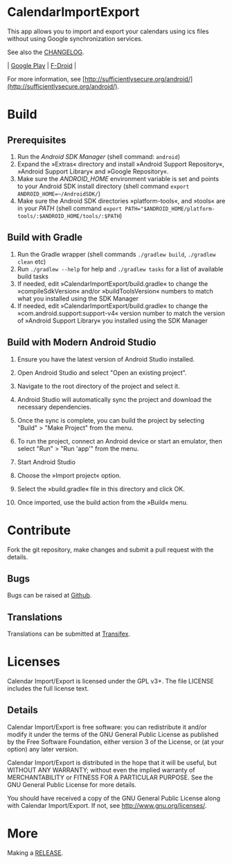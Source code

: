 
# CalendarImportExport

This app allows you to import and export your calendars using ics files without using Google synchronization services.

See also the [CHANGELOG](CHANGELOG.md).

| [Google Play](https://play.google.com/store/apps/details?id=org.sufficientlysecure.ical) | [F-Droid](https://f-droid.org/app/org.sufficientlysecure.ical) |

For more information, see [http://sufficientlysecure.org/android/](http://sufficientlysecure.org/android/).


# Build

## Prerequisites

1. Run the _Android SDK Manager_ (shell command: ``android``)
2. Expand the »Extras« directory and install »Android Support Repository«,
   »Android Support Library« and »Google Repository«.
3. Make sure the *ANDROID_HOME* environment variable is set and points to your Android SDK
   install directory (shell command ``export ANDROID_HOME=~/AndroidSDK/``)
4. Make sure the Android SDK directories »platform-tools«, and »tools« are in your
   *PATH* (shell command ``export PATH="$ANDROID_HOME/platform-tools/:$ANDROID_HOME/tools/:$PATH``)

## Build with Gradle

1. Run the Gradle wrapper (shell commands ``./gradlew build``, ``./gradlew clean`` etc)
2. Run ``./gradlew --help`` for help and ``./gradlew tasks`` for a list of available build tasks
3. If needed, edit »CalendarImportExport/build.gradle« to change the »compileSdkVersion«
   and/or »buildToolsVersion« numbers to match what you installed using the SDK Manager
4. If needed, edit »CalendarImportExport/build.gradle« to change the »com.android.support:support-v4«
   version number to match the version of »Android Support Library« you installed
   using the SDK Manager

## Build with Modern Android Studio

1. Ensure you have the latest version of Android Studio installed.
2. Open Android Studio and select "Open an existing project".
3. Navigate to the root directory of the project and select it.
4. Android Studio will automatically sync the project and download the necessary dependencies.
5. Once the sync is complete, you can build the project by selecting "Build" > "Make Project" from the menu.
6. To run the project, connect an Android device or start an emulator, then select "Run" > "Run 'app'" from the menu.

1. Start Android Studio
2. Choose the »Import project« option.
3. Select the »build.gradle« file in this directory and click OK.
4. Once imported, use the build action from the »Build« menu.


# Contribute

Fork the git repository, make changes and submit a pull request with the details.

## Bugs

Bugs can be raised at [Github](https://github.com/SufficientlySecure/calendar-import-export/issues).

## Translations

Translations can be submitted at [Transifex](https://www.transifex.com/sufficientlysecure/calendar-import-export/).


# Licenses

Calendar Import/Export is licensed under the GPL v3+.
The file LICENSE includes the full license text.

## Details

Calendar Import/Export is free software: you can redistribute it and/or modify
it under the terms of the GNU General Public License as published by
the Free Software Foundation, either version 3 of the License, or
(at your option) any later version.

Calendar Import/Export is distributed in the hope that it will be useful,
but WITHOUT ANY WARRANTY; without even the implied warranty of
MERCHANTABILITY or FITNESS FOR A PARTICULAR PURPOSE.  See the
GNU General Public License for more details.

You should have received a copy of the GNU General Public License
along with Calendar Import/Export.  If not, see <http://www.gnu.org/licenses/>.


# More

Making a [RELEASE](RELEASE.md).
